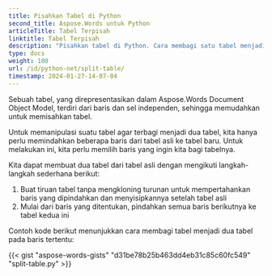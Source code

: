 ```yaml
---
title: Pisahkan Tabel di Python
second_title: Aspose.Words untuk Python
articleTitle: Tabel Terpisah
linktitle: Tabel Terpisah
description: "Pisahkan tabel di Python. Cara membagi satu tabel menjadi dua tabel terpisah Python."
type: docs
weight: 100
url: /id/python-net/split-table/
timestamp: 2024-01-27-14-07-04
---
```


Sebuah tabel, yang direpresentasikan dalam Aspose.Words Document Object Model, terdiri dari baris dan sel independen, sehingga memudahkan untuk memisahkan tabel.

Untuk memanipulasi suatu tabel agar terbagi menjadi dua tabel, kita hanya perlu memindahkan beberapa baris dari tabel asli ke tabel baru. Untuk melakukan ini, kita perlu memilih baris yang ingin kita bagi tabelnya.

Kita dapat membuat dua tabel dari tabel asli dengan mengikuti langkah-langkah sederhana berikut:

1. Buat tiruan tabel tanpa mengkloning turunan untuk mempertahankan baris yang dipindahkan dan menyisipkannya setelah tabel asli
2. Mulai dari baris yang ditentukan, pindahkan semua baris berikutnya ke tabel kedua ini

Contoh kode berikut menunjukkan cara membagi tabel menjadi dua tabel pada baris tertentu:

{{< gist "aspose-words-gists" "d31be78b25b463dd4eb31c85c60fc549" "split-table.py" >}}
